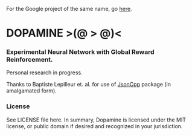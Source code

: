 For the Google project of the same name, go [here](https://github.com/google/dopamine). 

# DOPAMINE          >(@ > @)<
### Experimental Neural Network with Global Reward Reinforcement.
Personal research in progress.

Thanks to Baptiste Lepilleur et. al. for use of [JsonCpp](https://github.com/open-source-parsers/jsoncpp) package (in amalgamated form). 

### License
See LICENSE file here. In summary, Dopamine is licensed under the MIT license, or public domain if desired and recognized in your jurisdiction.
